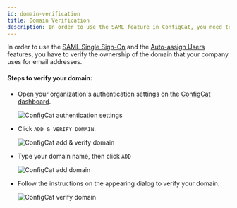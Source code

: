```yaml
---
id: domain-verification
title: Domain Verification
description: In order to use the SAML feature in ConfigCat, you need to verify your domain. Here is a step-by-step guide on how to do that.
---
```


In order to use the [SAML Single Sign-On](/docs/advanced/team-management/saml/saml-overview) and the [Auto-assign Users](/docs/advanced/team-management/auto-assign-users) features, you have to verify the ownership of the domain that your company uses for email addresses.

#### Steps to verify your domain:

- Open your organization's authentication settings on the <a href="https://app.configcat.com/organization/authentication" target="_blank">ConfigCat dashboard</a>.

  <img className="saml-tutorial-img" src="/docs/assets/saml/dashboard/authentication.png" alt="ConfigCat authentication settings" />

- Click `ADD & VERIFY DOMAIN`.

  <img className="saml-tutorial-img" src="/docs/assets/saml/dashboard/add_domain.png" alt="ConfigCat add & verify domain" />

- Type your domain name, then click `ADD`

  <img className="saml-tutorial-img" src="/docs/assets/saml/dashboard/domain_name.png" alt="ConfigCat add domain"  />

- Follow the instructions on the appearing dialog to verify your domain.

  <img className="saml-tutorial-img" src="/docs/assets/saml/dashboard/verify_domain.png" alt="ConfigCat verify domain" />